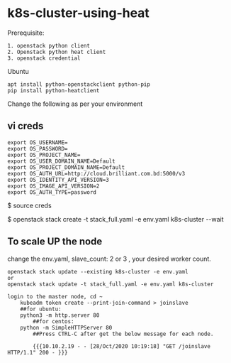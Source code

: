 
# k8s-cluster-using-heat

Prerequisite:
~~~
1. openstack python client
2. Openstack python heat client
3. openstack credential
~~~

Ubuntu
~~~
apt install python-openstackclient python-pip
pip install python-heatclient
~~~

Change the following as per your environment

## vi creds
~~~
export OS_USERNAME=
export OS_PASSWORD=
export OS_PROJECT_NAME=
export OS_USER_DOMAIN_NAME=Default
export OS_PROJECT_DOMAIN_NAME=Default
export OS_AUTH_URL=http://cloud.brilliant.com.bd:5000/v3
export OS_IDENTITY_API_VERSION=3
export OS_IMAGE_API_VERSION=2
export OS_AUTH_TYPE=password
~~~

$ source creds

$ openstack stack create -t stack_full.yaml -e env.yaml k8s-cluster --wait


## To scale UP the node

change the env.yaml, slave_count: 2 or 3 , your desired worker count. 

~~~
openstack stack update --existing k8s-cluster -e env.yaml
or
openstack stack update -t stack_full.yaml -e env.yaml k8s-cluster

login to the master node, cd ~
	kubeadm token create --print-join-command > joinslave
	##for ubuntu: 
	python3 -m http.server 80
        ##for centos: 
	python -m SimpleHTTPServer 80
        ##Press CTRL-C after get the below message for each node. 

        {{{10.10.2.19 - - [28/Oct/2020 10:19:18] "GET /joinslave HTTP/1.1" 200 - }}}
~~~



